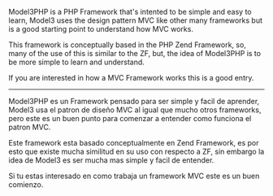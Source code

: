 Model3PHP is a PHP Framework that's intented to be simple and easy to learn, Model3 uses the design pattern MVC like other many frameworks but is a good starting point to understand how MVC works.

This framework is conceptually based in the PHP Zend Framework, so, many of the use of this is similar to the ZF, but, the idea of Model3PHP is to be more simple to learn and understand.

If you are interested in how a MVC Framework works this is a good entry.


---


Model3PHP es un Framework pensado para ser simple y facil de aprender, Model3 usa el patron de diseño MVC al igual que mucho otros frameworks, pero este es un buen punto para comenzar a entender como funciona el patron MVC.

Este framework esta basado conceptualmente en Zend Framework, es por esto que existe mucha similitud en su uso con respecto a ZF, sin embargo la idea de Model3 es ser mucha mas simple y facil de entender.

Si tu estas interesado en como trabaja un framework MVC este es un buen comienzo.